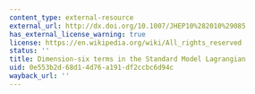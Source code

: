 ```yaml
---
content_type: external-resource
external_url: http://dx.doi.org/10.1007/JHEP10%282010%29085
has_external_license_warning: true
license: https://en.wikipedia.org/wiki/All_rights_reserved
status: ''
title: Dimension-six terms in the Standard Model Lagrangian
uid: 0e553b2d-68d1-4d76-a191-df2ccbc6d94c
wayback_url: ''
---
```

